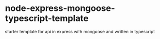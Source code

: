 # node-express-mongoose-typescript-template
starter template for api in express with mongoose and written in typescript
